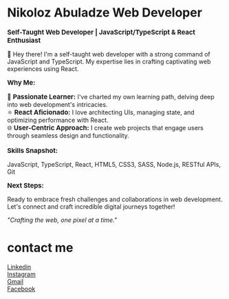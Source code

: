 <h1>Nikoloz Abuladze Web Developer</h1>
 
 
 
<b style="font-size: 15px">Self-Taught Web Developer | JavaScript/TypeScript & React Enthusiast</b>

👋 Hey there! I'm a self-taught web developer with a strong command of JavaScript and TypeScript. My expertise lies in crafting captivating web experiences using React.

<b style="font-size: 15px">Why Me:</b>

🚀 <b style="font-size: 15px">Passionate Learner:</b> I've charted my own learning path, delving deep into web development's intricacies. <br>
⚛️ <b style="font-size: 15px">React Aficionado:</b> I love architecting UIs, managing state, and optimizing performance with React.<br>
🌐 <b style="font-size: 15px">User-Centric Approach:</b> I create web projects that engage users through seamless design and functionality.<br>
<br>
<b style="font-size: 15px">Skills Snapshot:</b>

JavaScript, TypeScript, React, HTML5, CSS3, SASS, Node.js, RESTful APIs, Git

<b style="font-size: 15px">Next Steps:</b>

Ready to embrace fresh challenges and collaborations in web development. Let's connect and craft incredible digital journeys together!

<i>"Crafting the web, one pixel at a time."</i>



<h1>contact me</h1>

<a href="https://www.linkedin.com/in/nikoloz-abuladze-21304a21a/" tagret="_blank">Linkedin</a>
<br>
<a href="https://www.instagram.com/abulaa77/" tagret="_blank">Instagram</a>
<br>
<a href="https://mail.google.com/mail/u/0/#search/n.abuladzee7%40gmail.com" tagret="_blank">Gmail</a>
<br>
<a href="https://www.facebook.com/profile.php?id=100011452353777" tagret="_blank">Facebook</a>


<!-- ## Stats -->

<!-- [![Top Langs](https://github-readme-stats.vercel.app/api/top-langs/?username=anuraghazra&exclude_repo=github-readme-stats,anuraghazra.github.io)](https://github.com/Abula28/Abula28) -->
<!---
Abula28/Abula28 is a ✨ special ✨ repository because its `README.md` (this file) appears on your GitHub profile.
You can click the Preview link to take a look at your changes.
--->
